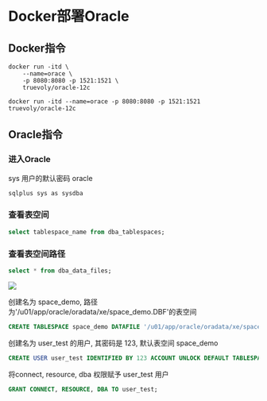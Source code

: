 <!--
 * @Description: 
 * @Version: 1.0
 * @Autor: DaLao
 * @Email: dalao@xxx.com
 * @Date: 2021-01-16 17:59:34
 * @LastEditors: daLao
 * @LastEditTime: 2023-04-13 17:59:58
-->

# Docker部署Oracle


## Docker指令

```docker
docker run -itd \
    --name=orace \
    -p 8080:8080 -p 1521:1521 \
    truevoly/oracle-12c
```

```docker
docker run -itd --name=orace -p 8080:8080 -p 1521:1521 truevoly/oracle-12c
```

## Oracle指令


### 进入Oracle

sys 用户的默认密码 oracle

```sh
sqlplus sys as sysdba
```


### 查看表空间

```sql
select tablespace_name from dba_tablespaces;
```


### 查看表空间路径

```sql
select * from dba_data_files;
```

![](https://cdn.hurra.ltd/img/20201130153639.png)

创建名为 space_demo, 路径为'/u01/app/oracle/oradata/xe/space_demo.DBF'的表空间

```sql
CREATE TABLESPACE space_demo DATAFILE '/u01/app/oracle/oradata/xe/space_demo.DBF' SIZE 32M AUTOEXTEND ON NEXT 32M MAXSIZE 20480M EXTENT MANAGEMENT LOCAL;
```

创建名为 user_test 的用户, 其密码是 123, 默认表空间 space_demo

```sql
CREATE USER user_test IDENTIFIED BY 123 ACCOUNT UNLOCK DEFAULT TABLESPACE space_demo;
```

将connect, resource, dba 权限赋予 user_test 用户

```sql
GRANT CONNECT, RESOURCE, DBA TO user_test;
```